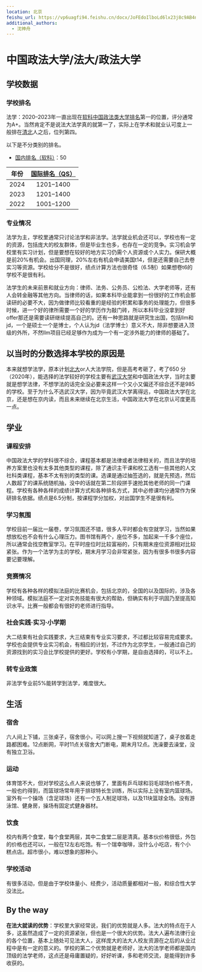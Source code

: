 ```yaml
---
location: 北京
feishu_url: https://vp6uagfi94.feishu.cn/docx/JoFEdoIlboLd6lx23j8c9AB4nth
additional_authors:
  - 沈神舟
---
```


# 中国政法大学/法大/政法大学

## 学校数据

### 学校排名

法学：2020–2023年一直出现在[软科中国政法类大学排名][ranking]第一的位置，评分通常为A+。当然肯定不是说法大法学真的就第一了，实际上在学术和就业认可度上一般排在[清](./清华大学.md)[北](./北京大学.md)人之后，位列第四。

以下是不分类别的排名。

- [国内排名（软科）][ranking]：50

| 年份 | [国际排名（QS）][qs] |
|:---: |:---:|
| 2024 | 1201–1400 |
| 2023 | 1201–1400 |
| 2022 | 1001–1200 |

[qs]: https://www.qschina.cn/universities/china-university-political-science-law
[ranking]: https://www.shanghairanking.cn/institution/china-university-of-political-science-and-law

### 专业情况

法学为主，学校里通常只讨论法学和非法学。法学就业机会还可以，学校也有一定的资源，包括庞大的校友群体，但是毕业生也多，也存在一定的竞争。实习机会学校里有实习计划，但是要想在较好的地方实习仍需个人资源或个人实力。保研大概是前20%有机会。出国同理，20%左右有机会申请美国t14，但是还需要自己去卷实习等资源。学校给分不是很好，绩点计算方法也很奇怪（6.5制）如果想卷t6的学校不是很有利。

法学生的未来前景和就业方向：律师、法务、公务员、公检法、大学老师等，还有人会转金融等其他方向。当律师的话，如果本科毕业能拿到一份很好的工作机会那读研的必要不大，因为做律师比较看重的是经验的积累和事务的处理能力，但很多时候，进一个好的律所需要一个好的学历作为敲门砖，所以本科毕业没拿到好offer那还是需要读研继续提高自己的。还有一种思路就是研究生出国，包括llm和jd，一个是硕士一个是博士，个人认为jd（法学博士）意义不大，除非想要进入顶级的外所，不然llm项目已经足够作为成为一个有一定涉外能力的律师的基础了。

## 以当时的分数选择本学校的原因是

本来就想学法学，原本计划[北大](./北京大学.md)or人大法学院，但是高考考砸了，考了650 分（2020年），能选择的法学较好的学校主要有[武汉大学](./武汉大学.md)和中国政法大学，当时主要就是想学法律，不想学法的话完全没必要来这样一个又小又偏还不综合还不是985的学校。至于为什么不选武汉大学，因为毕竟武汉大学离得远，中国政法大学在北京，还是想在京内读，而且未来继续在北京生活，中国政法大学在北京认可度更高一点。

## 学业

### 课程安排

中国政法大学的学科很不综合，课程基本都是法律或者法律相关的，而且法学的培养方案里也没有太多其他类型的课程，除了通识主干课和校工选有一些其他的人文社科类课程，基本不太有别的类型的课。选课是通过抽签选的，就是先预选，然后人数超了的课系统随机抽，没中的话就在第二阶段拼手速抢其他老师的同一门课程。学校有各种各样的成绩计算方式和各种排名方式，其中必修课均分通常作为保研排名依据。绩点是6.5分制，按课程学分加权，对出国学生不是很有利。

### 学习氛围

学校目前一届比一届卷，学习氛围还不错，很多人平时都会有空就学习，当然如果想放松也不会有什么心理压力。图书馆有两个，座位不多，加起来一千多个座位，所以通常会找空教室学习。在平时座位时比较富裕的，只有期末座位资源相对比较紧张。作为一个法学为主的学校，期末月学习会非常紧张，因为有很多书很多内容要记要理解。

### 竞赛情况

学校有各种各样的模拟法庭的比赛机会，包括北京的，全国的以及国际的，涉及各种领域。模拟法庭不一定对实务技能有很大的帮助，但确实有利于巩固乃至提高知识水平。比赛一般都会有很好的老师进行指导。

### 社会实践·实习·小学期

大二结束有社会实践要求，大三结束有专业实习要求，不过都比较容易完成要求。学校也会提供专业实习机会，有相应的计划，不过作为北京学生，一般通过自己的资源找到的实习会比学校提供的更好。学校有小学期，是自由选择的，可以不上。

### 转专业政策

非法学专业前5%能转学到法学，难度很大。

## 生活

### 宿舍

六人间上下铺，三张桌子，宿舍很小，可以网上搜一下视频就知道了，桌子放着走路都困难。12点断网，平时11点关宿舍大门断电，期末月12点。洗澡要去澡堂，没有独立卫浴。

### 运动

体育馆不大，但对学校这么点人来说也够了，里面有乒乓球和羽毛球场价格不贵，一般也约得到，而篮球场常年用于排球特长生训练，所以实际上没有室内篮球场。室外有一个操场（含足球场）还有一个五人制足球场，以及11块篮球全场。没有游泳馆、健身房，操场有固定式健身器材。

### 饮食

校内有两个食堂，每个食堂两层，其中二食堂二层是清真。基本伙价格很低，外包的价格也还可以，一般在12左右吃饱。有一个瑞幸咖啡，没什么小吃店，有个小糕点店。超市很小，难以想象的那种小。

### 学校活动

有很多活动，但是由于学校体量小、经费少，活动质量都相对一般，和综合性大学没法比。

## By the way

**在法大就读的优势**：学校里大家经常说，我们的优势就是人多。法大的特点在于人多，这虽然造成了一定的资源紧张，但也是一个很大的优势。法大人遍布法律行业的各个位置，基本上随处可见法大人，这样庞大的法大人校友资源在之后的从业过程中是有一定的意义的。学校的第二个优势就是老师好，法大的法学老师都是国内顶级的法学老师，这点还是毋庸置疑的，好好听课，多和老师交流，是能得到许多收获的。
